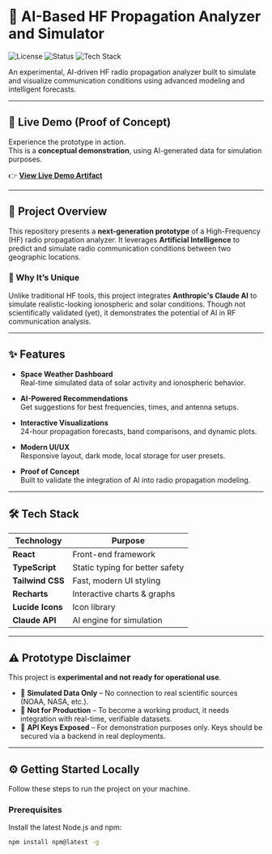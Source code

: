 # 🤖 AI-Based HF Propagation Analyzer and Simulator

![License](https://img.shields.io/badge/license-MIT-blue.svg)
![Status](https://img.shields.io/badge/project-prototype-orange.svg)
![Tech Stack](https://img.shields.io/badge/tech-React%20/%20TypeScript-blueviolet.svg)

An experimental, AI-driven HF radio propagation analyzer built to simulate and visualize communication conditions using advanced modeling and intelligent forecasts.

---

## 🚀 Live Demo (Proof of Concept)

Experience the prototype in action.  
This is a **conceptual demonstration**, using AI-generated data for simulation purposes.

👉 [**View Live Demo Artifact**](https://claude.ai/public/artifacts/ff7add08-dab7-4d87-ac6b-4d85a777449a)

---

## 📡 Project Overview

This repository presents a **next-generation prototype** of a High-Frequency (HF) radio propagation analyzer. It leverages **Artificial Intelligence** to predict and simulate radio communication conditions between two geographic locations.

### 🧠 Why It’s Unique

Unlike traditional HF tools, this project integrates **Anthropic's Claude AI** to simulate realistic-looking ionospheric and solar conditions. Though not scientifically validated (yet), it demonstrates the potential of AI in RF communication analysis.

---

## ✨ Features

- **Space Weather Dashboard**  
  Real-time simulated data of solar activity and ionospheric behavior.

- **AI-Powered Recommendations**  
  Get suggestions for best frequencies, times, and antenna setups.

- **Interactive Visualizations**  
  24-hour propagation forecasts, band comparisons, and dynamic plots.

- **Modern UI/UX**  
  Responsive layout, dark mode, local storage for user presets.

- **Proof of Concept**  
  Built to validate the integration of AI into radio propagation modeling.

---

## 🛠️ Tech Stack

| Technology        | Purpose                          |
|-------------------|----------------------------------|
| **React**         | Front-end framework              |
| **TypeScript**    | Static typing for better safety  |
| **Tailwind CSS**  | Fast, modern UI styling          |
| **Recharts**      | Interactive charts & graphs      |
| **Lucide Icons**  | Icon library                     |
| **Claude API**    | AI engine for simulation         |

---

## ⚠️ Prototype Disclaimer

This project is **experimental and not ready for operational use**.

- 🔹 **Simulated Data Only** – No connection to real scientific sources (NOAA, NASA, etc.).
- 🔹 **Not for Production** – To become a working product, it needs integration with real-time, verifiable datasets.
- 🔹 **API Keys Exposed** – For demonstration purposes only. Keys should be secured via a backend in real deployments.

---

## ⚙️ Getting Started Locally

Follow these steps to run the project on your machine.

### Prerequisites

Install the latest Node.js and npm:

```bash
npm install npm@latest -g
